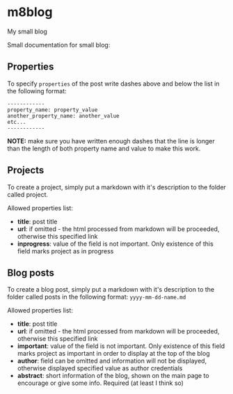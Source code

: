 # m8blog
My small blog

Small documentation for small blog:

## Properties

To specify ```properties``` of the post write dashes above and below the list in the following format:
```
------------
property_name: property_value
another_property_name: another_value
etc...
------------
```

**NOTE:** make sure you have written enough dashes that the line is longer than the length of both property name and value to make this work.

## Projects

To create a project, simply put a markdown with it's description to the folder called project.

Allowed properties list:

 - **title**: post title
 - **url**: if omitted - the html processed from markdown will be proceeded, otherwise this specified link
 - **inprogress**: value of the field is not important. Only existence of this field marks project as in progress

## Blog posts

To create a blog post, simply put a markdown with it's description to the folder called posts in the following format:
```yyyy-mm-dd-name.md```

Allowed properties list:

 - **title**: post title
 - **url**: if omitted - the html processed from markdown will be proceeded, otherwise this specified link
 - **important**: value of the field is not important. Only existence of this field marks project as important in order to display at the top of the blog
 - **author**: field can be omitted and information will not be displayed, otherwise displayed specified value as author credentials
 - **abstract**: short information of the blog, shown on the main page to encourage or give some info. Required (at least I think so)
